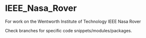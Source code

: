 # IEEE_Nasa_Rover
For work on the Wentworth Institute of Technology IEEE Nasa Rover

Check branches for specific code snippets/modules/packages.

